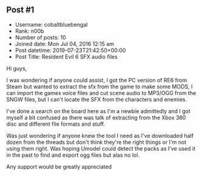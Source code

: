## Post #1
- Username: cobaltbluebengal
- Rank: n00b
- Number of posts: 10
- Joined date: Mon Jul 04, 2016 12:15 am
- Post datetime: 2019-07-23T21:42:50+00:00
- Post Title: Resident Evil 6 SFX audio files

Hi guys,

I was wondering if anyone could assist, I got the PC version of RE6 from Steam but wanted to extract the sfx from the game to make some MODS, I can import the games voice files and cut scene audio to MP3/OGG from the SNGW files, but I can't locate the SFX from the characters and enemies.

I've done a search on the board here as I'm a newbie admittedly and I got myself a bit confused as there was talk of extracting from the Xbox 360 disc and different file formats and stuff.

Was just wondering if anyone knew the tool I need as I've downloaded half dozen from the threads but don't think they're the right things or I'm not using them right. Was hoping Umodel could detect the packs as I've used it in the past to find and export ogg files but alas no lol.

Any support would be greatly appreciated
